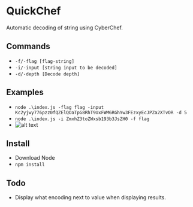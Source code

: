 # QuickChef
Automatic decoding of string using CyberChef.

Commands 
----------
* ```-f/-flag [flag-string]```
* ```-i/-input [string input to be decoded]```
* ```-d/-depth [Decode depth]```

Examples
-------
* ```node .\index.js -flag flag -input Kc2yjwy776pzz0fQZElQOaTpG8RhT9UxFWM6RGhYw3FEzxyEcJPZa2XTvOR -d 5```
* ```node .\index.js -i ZmxhZ3toZWxsb193b3JsZH0 -f flag```
* ![alt text](https://i.imgur.com/VM9aFDP.png "Output")


Install
----------
* Download Node
* ```npm install```

Todo
-----
* Display what encoding next to value when displaying results.
